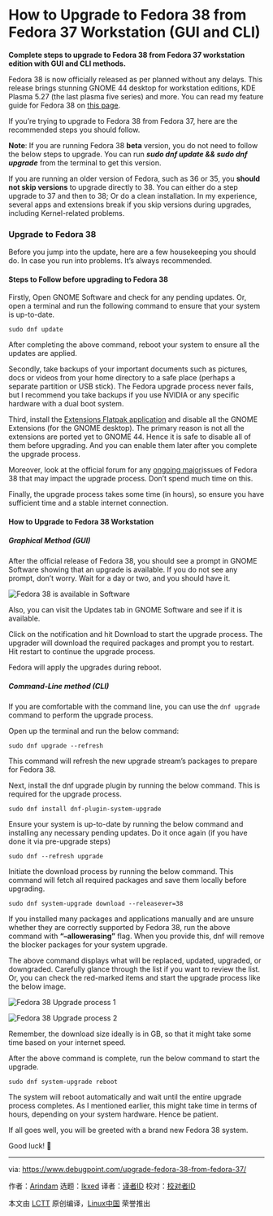 [#]: subject: "How to Upgrade to Fedora 38 from Fedora 37 Workstation (GUI and CLI)"
[#]: via: "https://www.debugpoint.com/upgrade-fedora-38-from-fedora-37/"
[#]: author: "Arindam https://www.debugpoint.com/author/admin1/"
[#]: collector: "lkxed"
[#]: translator: "geekpi"
[#]: reviewer: " "
[#]: publisher: " "
[#]: url: " "

How to Upgrade to Fedora 38 from Fedora 37 Workstation (GUI and CLI)
======

**Complete steps to upgrade to Fedora 38 from Fedora 37 workstation edition with GUI and CLI methods.**

Fedora 38 is now officially released as per planned without any delays. This release brings stunning GNOME 44 desktop for workstation editions, KDE Plasma 5.27 (the last plasma five series) and more. You can read my feature guide for Fedora 38 on [this page][1].

If you’re trying to upgrade to Fedora 38 from Fedora 37, here are the recommended steps you should follow.

**Note**: If you are running Fedora 38 **beta** version, you do not need to follow the below steps to upgrade. You can run _**sudo dnf update && sudo dnf upgrade**_ from the terminal to get this version.

If you are running an older version of Fedora, such as 36 or 35, you **should not skip versions** to upgrade directly to 38. You can either do a step upgrade to 37 and then to 38; Or do a clean installation. In my experience, several apps and extensions break if you skip versions during upgrades, including Kernel-related problems.

### Upgrade to Fedora 38

Before you jump into the update, here are a few housekeeping you should do. In case you run into problems. It’s always recommended.

#### Steps to Follow before upgrading to Fedora 38

Firstly, Open GNOME Software and check for any pending updates. Or, open a terminal and run the following command to ensure that your system is up-to-date.

```
sudo dnf update
```

After completing the above command, reboot your system to ensure all the updates are applied.

Secondly, take backups of your important documents such as pictures, docs or videos from your home directory to a safe place (perhaps a separate partition or USB stick). The Fedora upgrade process never fails, but I recommend you take backups if you use NVIDIA or any specific hardware with a dual boot system.

Third, install the [Extensions Flatpak application][2] and disable all the GNOME Extensions (for the GNOME desktop). The primary reason is not all the extensions are ported yet to GNOME 44. Hence it is safe to disable all of them before upgrading. And you can enable them later after you complete the upgrade process.

Moreover, look at the official forum for any [ongoing major][3]issues of Fedora 38 that may impact the upgrade process. Don’t spend much time on this.

Finally, the upgrade process takes some time (in hours), so ensure you have sufficient time and a stable internet connection.

#### How to Upgrade to Fedora 38 Workstation

##### Graphical Method (GUI)

After the official release of Fedora 38, you should see a prompt in GNOME Software showing that an upgrade is available. If you do not see any prompt, don’t worry. Wait for a day or two, and you should have it.

![Fedora 38 is available in Software][4]

Also, you can visit the Updates tab in GNOME Software and see if it is available.

Click on the notification and hit Download to start the upgrade process. The upgrader will download the required packages and prompt you to restart. Hit restart to continue the upgrade process.

Fedora will apply the upgrades during reboot.

##### Command-Line method (CLI)

If you are comfortable with the command line, you can use the `dnf upgrade` command to perform the upgrade process.

Open up the terminal and run the below command:

```
sudo dnf upgrade --refresh
```

This command will refresh the new upgrade stream’s packages to prepare for Fedora 38.

Next, install the dnf upgrade plugin by running the below command. This is required for the upgrade process.

```
sudo dnf install dnf-plugin-system-upgrade
```

Ensure your system is up-to-date by running the below command and installing any necessary pending updates. Do it once again (if you have done it via pre-upgrade steps)

```
sudo dnf --refresh upgrade
```

Initiate the download process by running the below command. This command will fetch all required packages and save them locally before upgrading.

```
sudo dnf system-upgrade download --releasever=38
```

If you installed many packages and applications manually and are unsure whether they are correctly supported by Fedora 38, run the above command with **“–allowerasing”** flag. When you provide this, dnf will remove the blocker packages for your system upgrade.

The above command displays what will be replaced, updated, upgraded, or downgraded. Carefully glance through the list if you want to review the list. Or, you can check the red-marked items and start the upgrade process like the below image.

![Fedora 38 Upgrade process 1][5]

![Fedora 38 Upgrade process 2][6]

Remember, the download size ideally is in GB, so that it might take some time based on your internet speed.

After the above command is complete, run the below command to start the upgrade.

```
sudo dnf system-upgrade reboot
```

The system will reboot automatically and wait until the entire upgrade process completes. As I mentioned earlier, this might take time in terms of hours, depending on your system hardware. Hence be patient.

If all goes well, you will be greeted with a brand new Fedora 38 system.

Good luck! 🤞

--------------------------------------------------------------------------------

via: https://www.debugpoint.com/upgrade-fedora-38-from-fedora-37/

作者：[Arindam][a]
选题：[lkxed][b]
译者：[译者ID](https://github.com/译者ID)
校对：[校对者ID](https://github.com/校对者ID)

本文由 [LCTT](https://github.com/LCTT/TranslateProject) 原创编译，[Linux中国](https://linux.cn/) 荣誉推出

[a]: https://www.debugpoint.com/author/admin1/
[b]: https://github.com/lkxed/
[1]: https://www.debugpoint.com/fedora-38/
[2]: https://flathub.org/apps/details/org.gnome.Extensions
[3]: https://discussion.fedoraproject.org/tags/c/ask/common-issues/82/none/f38
[4]: https://www.debugpoint.com/wp-content/uploads/2023/04/Fedora-38-is-available-in-Software.jpg
[5]: https://www.debugpoint.com/wp-content/uploads/2023/04/Fedora-38-Upgrade-process-1.jpg
[6]: https://www.debugpoint.com/wp-content/uploads/2023/04/Fedora-38-Upgrade-process-2.jpg